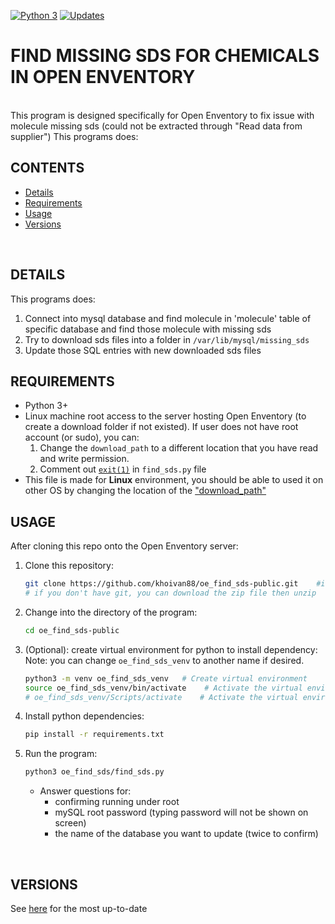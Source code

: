 [![Python 3](https://pyup.io/repos/github/khoivan88/oe_find_sds-public/python-3-shield.svg)](https://pyup.io/repos/github/khoivan88/oe_find_sds-public/)
[![Updates](https://pyup.io/repos/github/khoivan88/oe_find_sds-public/shield.svg)](https://pyup.io/repos/github/khoivan88/oe_find_sds-public/)


# FIND MISSING SDS FOR CHEMICALS IN OPEN ENVENTORY
<br/>
This program is designed specifically for Open Enventory to fix issue with
molecule missing sds (could not be extracted through "Read data from supplier")
This programs does:

## CONTENTS
- [Details](#details)
- [Requirements](#requirements)
- [Usage](#usage)
- [Versions](#versions)

<br/>

## DETAILS
This programs does:
1. Connect into mysql database and find molecule in 'molecule' table
of specific database and find those molecule with missing sds
2. Try to download sds files into a folder in `/var/lib/mysql/missing_sds`
3. Update those SQL entries with new downloaded sds files


## REQUIREMENTS

- Python 3+
- Linux machine root access to the server hosting Open Enventory (to create a download folder if not existed). If user does not have root account (or sudo), you can:
  1. Change the `download_path` to a different location that you have read and write permission.
  2. Comment out [`exit(1)`](oe_find_sds/find_sds.py#L45) in `find_sds.py` file
- This file is made for **Linux** environment, you should be able
  to used it on other OS by changing the location of the ["download_path"](oe_find_sds/find_sds.py#L30)


## USAGE

After cloning this repo onto the Open Enventory server:

1. Clone this repository:
   
   ```bash
   git clone https://github.com/khoivan88/oe_find_sds-public.git    #if you have git
   # if you don't have git, you can download the zip file then unzip
   ```

2. Change into the directory of the program:
   
   ```bash
   cd oe_find_sds-public
   ```

2. (Optional): create virtual environment for python to install dependency:
   Note: you can change `oe_find_sds_venv` to another name if desired.

   ```bash
   python3 -m venv oe_find_sds_venv   # Create virtual environment
   source oe_find_sds_venv/bin/activate    # Activate the virtual environment on Linux
   # oe_find_sds_venv/Scripts/activate    # Activate the virtual environment on Windows
   ```

3. Install python dependencies:
   
   ```bash
   pip install -r requirements.txt
   ```

4. Run the program:
   
   ```bash
   python3 oe_find_sds/find_sds.py
   ```

   - Answer questions for:
     - confirming running under root
     - mySQL root password (typing password will not be shown on screen)
     - the name of the database you want to update (twice to confirm)
<br/>


## VERSIONS
See [here](VERSION.md) for the most up-to-date
